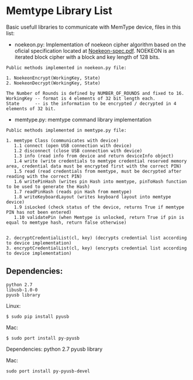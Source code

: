 # Memtype Library List

Basic usefull libraries to communicate with MemType device, files in this list:

 * noekeon.py: Implementation of noekeon cipher algorithm based on the oficial specification located at [Noekeon-spec.pdf](http://gro.noekeon.org/Noekeon-spec.pdf). NOEKEON is an iterated block cipher with a block and key length of 128 bits.

```
Public methods implemented in noekeon.py file:

1. NoekeonEncrypt(WorkingKey, State)
2. NoekeonDecrypt(WorkingKey, State)

The Number of Rounds is defined by NUMBER_OF_ROUNDS and fixed to 16.
WorkingKey -- format is 4 elements of 32 bit length each.
State      -- is the information to be encrypted / decrypted in 4 elements of 32 bit.

```
 * memtype.py: memtype command library implementation

```
Public methods implemented in memtype.py file:

1. memtype Class (communicates with device)
   1.1 connect (open USB connection with device)
   1.2 disconnect (close USB connection with device)
   1.3 info (read info from device and return deviceInfo object)
   1.4 write (write credentials to memtype credential reserved memory area, credential data must be encrypted first with the correct PIN)
   1.5 read (read credentials from memtype, must be decrypted after reading with the correct PIN)
   1.6 writePinHash (writes pin Hash into memtype, pinToHash function to be used to generate the Hash)
   1.7 readPinHash (reads pin Hash from memtype)
   1.8 writeKeyboardLayout (writes keyboard layout into memtype device)
   1.9 isLocked (check status of the device, returns True if memtype PIN has not been entered)
   1.10 validatePin (when Memtype is unlocked, return True if pin is equal to memtype hash, return false otherwise)


2. decryptCredentialList(cl, key) (decrypts credential list according to device implementation)
3. encryptCredentialList(cl, key) (encrypts credential list according to device implementation)
```

## Dependencies:
```
python 2.7
libusb-1.0-0
pyusb library
```
Linux:
```
$ sudo pip install pyusb
```
Mac:
```
$ sudo port install py-pyusb
```
Dependencies:
python 2.7
pyusb library

Mac:
```
sudo port install py-pyusb-devel
```
